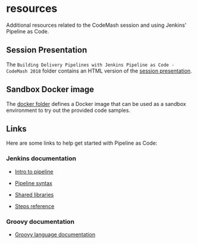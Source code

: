 # resources

Additional resources related to the CodeMash session and using Jenkins' Pipeline as Code. 

## Session Presentation

The ```Building Delivery Pipelines with Jenkins Pipeline as Code - CodeMash 2018``` folder contains
an HTML version of the [session presentation](/Building%20Delivery%20Pipelines%20with%20Jenkins%20Pipeline%20as%20Code%20-%20CodeMash%202018/index.html).

## Sandbox Docker image

The [docker folder](/docker/) defines a Docker image that can be used as a sandbox environment 
to try out the provided code samples.

## Links

Here are some links to help get started with Pipeline as Code:

### Jenkins documentation

- [Intro to pipeline](https://jenkins.io/doc/book/pipeline)

- [Pipeline syntax](https://jenkins.io/doc/book/pipeline/syntax)

- [Shared libraries](https://jenkins.io/doc/book/pipeline/shared-libraries)

- [Steps reference](https://jenkins.io/doc/pipeline/steps/)

### Groovy documentation

- [Groovy language documentation](http://groovy-lang.org/documentation.html)

